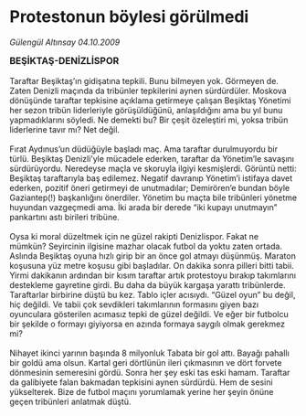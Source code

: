 # Protestonun böylesi görülmedi

*Gülengül Altınsay 04.10.2009*

<div class="taraf_structure_2col_1zq">
<div class="margen_n">



 <p><font size="3"><strong>BEŞİKTAŞ-DENİZLİSPOR<br/></strong></font><br/>Taraftar Beşiktaş’ın gidişatına tepkili. Bunu bilmeyen yok. Görmeyen de. Zaten Denizli maçında da tribünler tepkilerini aynen sürdürdüler. Moskova dönüşünde taraftar tepkisine açıklama getirmeye çalışan Beşiktaş Yönetimi her sezon tribün liderleriyle görüşüldüğünü, anlaşıldığını ama bu yıl bunu yapmadıklarını söyledi. Ne demekti bu? Bir çeşit özeleştiri mi, yoksa tribün liderlerine tavır mı? Net değil. <br/><br/>Fırat Aydınus’un düdüğüyle başladı maç. Ama taraftar durulmuyordu bir türlü. Beşiktaş Denizli’yle mücadele ederken, taraftar da Yönetim’le savaşını sürdürüyordu. Neredeyse maçla ve skoruyla ilgiyi kesmişlerdi. Görüntü netti: Beşiktaş taraftarıyla baş edilemez. Negatif davranıp Yönetim’i istifaya davet ederken, pozitif öneri getirmeyi de unutmadılar; Demirören’e bundan böyle Gaziantep(!) başkanlığını önerdiler. Yönetim bu maçta bile tribünleri yönetme huyundan vazgeçmedi ama. İki arada bir derede “iki kupayı unutmayın” pankartını astı birileri tribüne. <br/><br/>Oysa ki moral düzeltmek için ne güzel rakipti Denizlispor. Fakat ne mümkün? Seyircinin ilgisine mazhar olacak futbol da yoktu zaten ortada. Aslında Beşiktaş oyuna hızlı girip bir an önce gol atmayı düşünmüş. Maraton koşusuna yüz metre koşusu gibi başladılar. On dakika sonra pilleri bitti tabii. Yirmi dakikanın ardından bir kısım taraftar artık protestoyu bırakıp takımlarını destekleme gayretine girdi. Bu daha da büyük kargaşa yarattı tribünlerde. Taraftarlar birbirine düştü bu kez. Tablo içler acısıydı. “Güzel oyun” bu değil, hiç değildi. Ve tabii çok sevdikleri takımlarının formasını giyen bazı oyunculara gösterilen acımasız tepki de güzel değildi. Ve eğer bir futbolcu bir şekilde o formayı giyiyorsa en azında formaya saygılı olmak gerekmez mi? <br/><br/>Nihayet ikinci yarının başında 8 milyonluk Tabata bir gol attı. Bayağı pahallı bir goldü ama olsun. Kartal geri dörtlünün ileri çıkmasının ve dört forvete dönmesinin semeresini gördü. Sonra her şey eski tas eski hamam. Taraftar da galibiyete falan bakmadan tepkisini aynen sürdürdü. Hem de sesini yükselterek. Bize de futbol maçını yorumlamak yerine her şeyin önüne geçen tribünleri anlatmak düştü.</p>
<br/>
<br/>
<br/>



<br/>


<div id="taraf_not">
</div>

</div>


</div>
